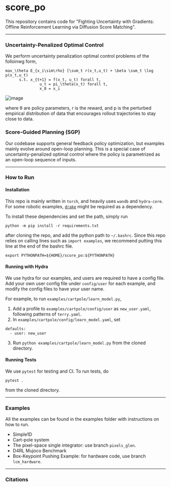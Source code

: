 # score_po
This repository contains code for "Fighting Uncertainty with Gradients: Offline Reinforcement Learning via Diffusion Score Matching".

---

### Uncertainty-Penalized Optimal Control

We perform uncertainty penalization optimal control problems of the folloinwg form,

```
max_\theta E_{x_i\sim\rho} [\sum_t r(x_t,u_t) + \beta \sum_t \log p(x_t,u_t)
      s.t. x_{t+1} = f(x_t, u_t) forall t,
               u_t = pi_\theta(x_t) forall t,
               x_0 = x_i 
```

![image](https://github.com/hjsuh94/score_po/assets/22463195/e6040461-8371-4027-9f7e-f638945709ab)

where θ are policy parameters, r is the reward, and p is the perturbed empirical distribution of data that encourages rollout trajectories to stay close to data. 

### Score-Guided Planning (SGP)

Our codebase supports general feedback policy optimization, but examples mainly evolve around open-loop planning. This is a special case of uncertainty-penalized optimal control where the policy is parametrized as an open-loop sequence of inputs.

---

### How to Run 

#### Installation 
This repo is mainly written in `torch`, and heavily uses `wandb` and `hydra-core`. For some robotic examples, [`drake`](https://drake.mit.edu/) might be required as a dependency. 

To install these dependencies and set the path, simply run
```
python -m pip install -r requirements.txt
```
after cloning the repo, and add the python path to `~/.bashrc`. Since this repo relies on calling lines such as `import examples`, we recommend putting this line at the
end of the bashrc file. 
```
export PYTHONPATH=${HOME}/score_po:${PYTHONPATH}
```

#### Running with Hydra 
We use hydra for our examples, and users are required to have a config file. Add your own user config file under `config/user` for each example, and modify the config files to have your user name.

For example, to run `examples/cartpole/learn_model.py`, 
1. Add a profile to `examples/cartpole/config/user` as `new_user.yaml`, following patterns of `terry.yaml`.
2. In `examples/cartpole/config/learn_model.yaml`, set
```
defaults:
  - user: new_user
```
3. Run `python examples/cartpole/learn_model.py` from the cloned directory. 

#### Running Tests

We use `pytest` for testing and CI. To run tests, do
```
pytest .
```
from the cloned directory.
 
---

### Examples 

All the examples can be found in the examples folder with instructions on how to run.

- Simple1D 
- Cart-pole system 
- The pixel-space single integrator: use branch `pixels_glen`. 
- D4RL Mujoco Benchmark
- Box-Keypoint Pushing Example: for hardware code, use branch `lcm_hardware`. 

---

### Citations 

